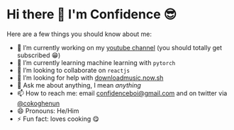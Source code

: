 # Hi there 👋 I'm Confidence 😎

Here are a few things you should know about me:

- 🔭 I’m currently working on my [youtube channel](https://www.youtube.com/channel/UCbB2VUG0SGPFHlWxvkDE63g) (you should totally get subscribed 😁)
- 🌱 I’m currently learning machine learning with `pytorch`
- 👯 I’m looking to collaborate on `reactjs`
- 🤔 I’m looking for help with [downloadmusic.now.sh](https://github.com/Confidence-Okoghenun/download-music)
- 💬 Ask me about anything, I mean _anything_
- 📫 How to reach me: email [confidenceboi@gmail.com](mailto:confidenceboi@gmail.com) and on twitter via [@cokoghenun](https://twitter.com/cokoghenun)
- 😄 Pronouns: He/Him
- ⚡ Fun fact: loves cooking 😋
